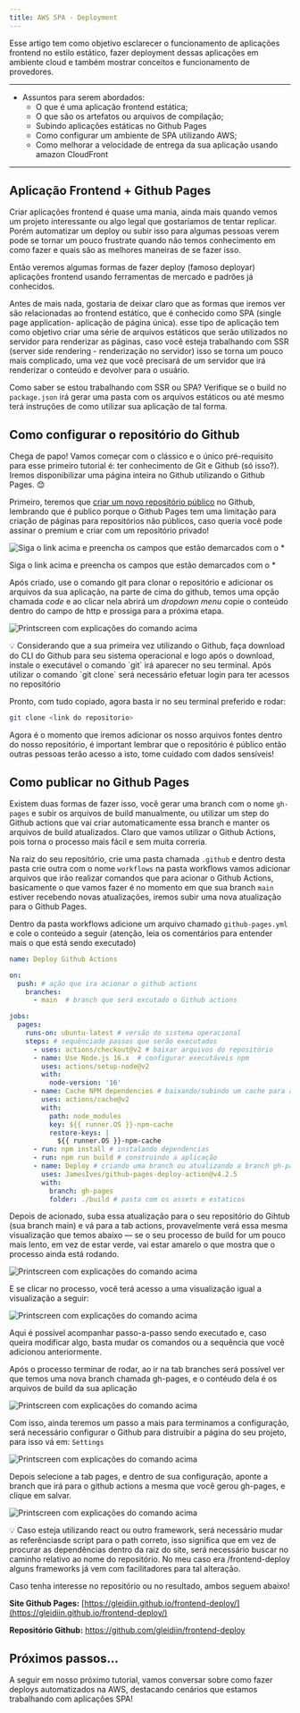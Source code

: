 ```yaml
---
title: AWS SPA - Deployment
---
```


Esse artigo tem como objetivo esclarecer o funcionamento de aplicações frontend no estilo estático, fazer deployment dessas aplicações em ambiente cloud e também mostrar conceitos e funcionamento de provedores.

---

- Assuntos para serem abordados:
    - O que é uma aplicação frontend estática;
    - O que são os artefatos ou arquivos de compilação;
    - Subindo aplicações estáticas no Github Pages
    - Como configurar um ambiente de SPA utilizando AWS;
    - Como melhorar a velocidade de entrega da sua aplicação usando amazon CloudFront

---

## Aplicação Frontend + Github Pages

Criar aplicações frontend é quase uma mania, ainda mais quando vemos um projeto interessante ou algo legal que gostaríamos de tentar replicar. Porém automatizar um deploy ou subir isso para algumas pessoas verem pode se tornar um pouco frustrate quando não temos conhecimento em como fazer e quais são as melhores maneiras de se fazer isso. 

Então veremos algumas formas de fazer deploy (famoso deployar) aplicações frontend usando ferramentas de mercado e padrões já conhecidos. 

Antes de mais nada, gostaria de deixar claro que as formas que iremos ver são relacionadas ao frontend estático, que é conhecido como SPA (single page application- aplicação de página única). esse tipo de aplicação tem como objetivo criar uma série de arquivos estáticos que serão utilizados no servidor para renderizar as páginas, caso você esteja trabalhando com SSR (server side rendering - renderização no servidor) isso se torna um pouco mais complicado, uma vez que você precisará de um servidor que irá renderizar o conteúdo e devolver para o usuário. 

Como saber se estou trabalhando com SSR ou SPA? Verifique se o build no `package.json` irá gerar uma pasta com os arquivos estáticos ou até mesmo terá instruções de como utilizar sua aplicação de tal forma.

## Como configurar o repositório do Github

Chega de papo! Vamos começar com o clássico e o único pré-requisito para esse primeiro tutorial é: ter conhecimento de Git e Github (só isso?). Iremos disponibilizar uma página inteira no Github utilizando o Github Pages. 😊

Primeiro, teremos que [criar um novo repositório público](https://github.com/new) no Github, lembrando que é publico porque o Github Pages tem uma limitação para criação de páginas para repositórios não públicos, caso queria você pode assinar o premium e criar com um repositório privado!

![Siga o link acima e preencha os campos que estão demarcados com o *](images/aws-spa-7.png)

Siga o link acima e preencha os campos que estão demarcados com o *

Após criado, use o comando git para clonar o repositório e adicionar os arquivos da sua aplicação, na parte de cima do github, temos uma opção chamada *code* e ao clicar nela abrirá um *dropdown menu* copie o conteúdo dentro do campo de http e prossiga para a próxima etapa.

![Printscreen com explicações do comando acima](images/aws-spa-1.png)

<aside>
💡 Considerando que a sua primeira vez utilizando o Github, faça download do CLI do Github para seu sistema operacional e logo após o download, instale o executável o comando `git` irá aparecer no seu terminal. Após utilizar o comando `git clone` será necessário efetuar login para ter acessos no repositório

</aside>

Pronto, com tudo copiado, agora basta ir no seu terminal preferido e rodar:

```bash
git clone <link do repositorio> 
```

Agora é o momento que iremos adicionar os nosso arquivos fontes dentro do nosso repositório, é important lembrar que o repositório é público então outras pessoas terão acesso a isto, tome cuidado com dados sensíveis!

## Como publicar no Github Pages

Existem duas formas de fazer isso, você gerar uma branch com o nome `gh-pages`  e subir os arquivos de build manualmente, ou utilizar um step do Github actions que vai criar automaticamente essa branch e manter os arquivos de build atualizados. Claro que vamos utilizar o Github Actions, pois torna o processo mais fácil e sem muita correria.

Na raiz do seu repositório, crie uma pasta chamada `.github` e dentro desta pasta crie outra com o nome `workflows` na pasta workflows vamos adicionar arquivos que irão realizar comandos que para acionar o Github Actions, basicamente o que vamos fazer é no momento em que sua branch `main` estiver recebendo novas atualizações, iremos subir uma nova atualização para o Github Pages.

Dentro da pasta workflows adicione um arquivo chamado `github-pages.yml` e cole o conteúdo a seguir (atenção, leia os comentários para entender mais o que está sendo executado)

```yaml
name: Deploy Github Actions

on:
  push: # ação que ira acionar o github actions
    branches:
      - main  # branch que será excutado o Github actions

jobs:
  pages:
    runs-on: ubuntu-latest # versão do sistema operacional
    steps: # sequênciade passos que serão executados
      - uses: actions/checkout@v2 # baixar arquivos do repositório
      - name: Use Node.js 16.x  # configurar executáveis npm
        uses: actions/setup-node@v2
        with:
          node-version: '16'
      - name: Cache NPM dependencies # baixando/subindo um cache para adiantar o processo
        uses: actions/cache@v2
        with:
          path: node_modules
          key: ${{ runner.OS }}-npm-cache
          restore-keys: |
            ${{ runner.OS }}-npm-cache
      - run: npm install # instalando dependencias
      - run: npm run build # construindo a aplicação
      - name: Deploy # criando uma branch ou atualizando a branch gh-pages
        uses: JamesIves/github-pages-deploy-action@v4.2.5
        with:
          branch: gh-pages 
          folder: ./build # pasta com os assets e estaticos
```

Depois de acionado, suba essa atualização para o seu repositório do Gihtub (sua branch main) e vá para a tab actions, provavelmente verá essa mesma visualização que temos abaixo — se o seu processo de build for um pouco mais lento, em vez de estar verde, vai estar amarelo o que mostra que o processo ainda está rodando.

![Printscreen com explicações do comando acima](images/aws-spa-2.png)

E se clicar no processo, você terá acesso a uma visualização igual a visualização a seguir:

![Printscreen com explicações do comando acima](images/aws-spa-3.png)

Aqui é possível acompanhar passo-a-passo sendo executado e, caso queira modificar algo, basta mudar os comandos ou a sequência que você adicionou anteriormente.

Após o processo terminar de rodar, ao ir na tab branches será possível ver que temos uma nova branch chamada gh-pages, e o contéudo dela é os arquivos de build da sua aplicação

![Printscreen com explicações do comando acima](images/aws-spa-4.png)

Com isso, ainda teremos um passo a mais para terminamos a configuração, será necessário configurar o Github para distruibir a página do seu projeto, para isso vá em: `Settings` 

![Printscreen com explicações do comando acima](images/aws-spa-5.png)

Depois selecione a tab pages, e dentro de sua configuração, aponte a branch que irá para o github actions a mesma que você gerou gh-pages, e clique em salvar.

![Printscreen com explicações do comando acima](images/aws-spa-6.png)

<aside>
💡 Caso esteja utilizando react ou outro framework, será necessário mudar as referênciasde script para o path correto, isso significa que em vez de procurar as dependências dentro da raiz do site, será necessário buscar no caminho relativo ao nome do repositório. No meu caso era /frontend-deploy alguns frameworks já vem com facilitadores para tal alteração.

</aside>

Caso tenha interesse no repositório ou no resultado, ambos seguem abaixo! 

**Site Github Pages:** [https://gleidiin.github.io/frontend-deploy/](https://gleidiin.github.io/frontend-deploy/)

**Repositório Github:** https://github.com/gleidiin/frontend-deploy

## **Próximos passos...**

A seguir em nosso próximo tutorial, vamos conversar sobre como fazer deploys automatizados na AWS, destacando cenários que estamos trabalhando com aplicações SPA!